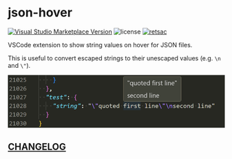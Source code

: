 # json-hover

[![Visual Studio Marketplace Version](https://img.shields.io/visual-studio-marketplace/v/DiscreteTom.json-hover?style=flat-square)](https://marketplace.visualstudio.com/items?itemName=DiscreteTom.json-hover)
![license](https://img.shields.io/github/license/DiscreteTom/json-hover?style=flat-square)
[![retsac](https://img.shields.io/badge/built_with-retsac-blue?style=flat-square)](https://github.com/DiscreteTom/retsac)

VSCode extension to show string values on hover for JSON files.

This is useful to convert escaped strings to their unescaped values (e.g. `\n` and `\"`).

![Example](img/example.png)

## [CHANGELOG](https://github.com/DiscreteTom/json-hover/blob/main/CHANGELOG.md)

